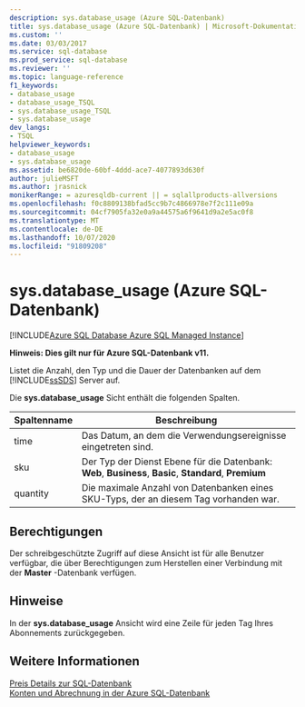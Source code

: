 ```yaml
---
description: sys.database_usage (Azure SQL-Datenbank)
title: sys.database_usage (Azure SQL-Datenbank) | Microsoft-Dokumentation
ms.custom: ''
ms.date: 03/03/2017
ms.service: sql-database
ms.prod_service: sql-database
ms.reviewer: ''
ms.topic: language-reference
f1_keywords:
- database_usage
- database_usage_TSQL
- sys.database_usage_TSQL
- sys.database_usage
dev_langs:
- TSQL
helpviewer_keywords:
- database_usage
- sys.database_usage
ms.assetid: be6820de-60bf-4ddd-ace7-4077893d630f
author: julieMSFT
ms.author: jrasnick
monikerRange: = azuresqldb-current || = sqlallproducts-allversions
ms.openlocfilehash: f0c8809138bfad5cc9b7c4866978e7f2c111e09a
ms.sourcegitcommit: 04cf7905fa32e0a9a44575a6f9641d9a2e5ac0f8
ms.translationtype: MT
ms.contentlocale: de-DE
ms.lasthandoff: 10/07/2020
ms.locfileid: "91809208"
---
```

# <a name="sysdatabase_usage-azure-sql-database"></a>sys.database_usage (Azure SQL-Datenbank)
[!INCLUDE[Azure SQL Database Azure SQL Managed Instance](../../includes/applies-to-version/asdb-asdbmi.md)]

  **Hinweis: Dies gilt nur für Azure SQL-Datenbank v11.**  
  
 Listet die Anzahl, den Typ und die Dauer der Datenbanken auf dem [!INCLUDE[ssSDS](../../includes/sssds-md.md)] Server auf.  
  
 Die **sys.database_usage** Sicht enthält die folgenden Spalten.  
  
|Spaltenname|Beschreibung|  
|-----------------|-----------------|  
|time|Das Datum, an dem die Verwendungsereignisse eingetreten sind.|  
|sku|Der Typ der Dienst Ebene für die Datenbank: **Web**, **Business**, **Basic**, **Standard**, **Premium**|  
|quantity|Die maximale Anzahl von Datenbanken eines SKU-Typs, der an diesem Tag vorhanden war.|  
  
## <a name="permissions"></a>Berechtigungen  
 Der schreibgeschützte Zugriff auf diese Ansicht ist für alle Benutzer verfügbar, die über Berechtigungen zum Herstellen einer Verbindung mit der **Master** -Datenbank verfügen.  
  
## <a name="remarks"></a>Hinweise  
 In der **sys.database_usage** Ansicht wird eine Zeile für jeden Tag Ihres Abonnements zurückgegeben.  
  
## <a name="see-also"></a>Weitere Informationen  
 [Preis Details zur SQL-Datenbank](https://go.microsoft.com/fwlink/?LinkID=394978)   
 [Konten und Abrechnung in der Azure SQL-Datenbank](/previous-versions/azure/ee621788(v=azure.100))  
  
